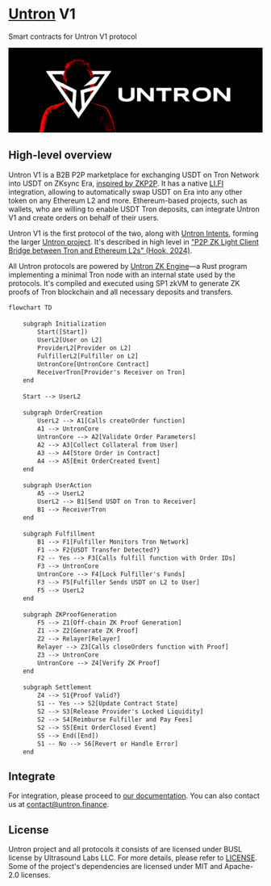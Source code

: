 # [Untron](https://untron.finance) V1

Smart contracts for Untron V1 protocol

![](/static/banner.png)

## High-level overview

Untron V1 is a B2B P2P marketplace for exchanging USDT on Tron Network into USDT on ZKsync Era, [inspired by ZKP2P](https://zkp2p.xyz). It has a native [LI.FI](https://li.fi) integration, allowing to automatically swap USDT on Era into any other token on any Ethereum L2 and more. Ethereum-based projects, such as wallets, who are willing to enable USDT Tron deposits, can integrate Untron V1 and create orders on behalf of their users.

Untron V1 is the first protocol of the two, along with [Untron Intents](https://github.com/ultrasoundlabs/untron-intents), forming the larger [Untron project](https://untron.finance). It's described in high level in ["P2P ZK Light Client Bridge between Tron and Ethereum L2s" (Hook, 2024)](https://ethresear.ch/t/p2p-zk-light-client-bridge-between-tron-and-ethereum-l2s/19931).

All Untron protocols are powered by [Untron ZK Engine](https://github.com/ultrasoundlabs/untron)—a Rust program implementing a minimal Tron node with an internal state used by the protocols. It's compiled and executed using SP1 zkVM to generate ZK proofs of Tron blockchain and all necessary deposits and transfers.

```mermaid
flowchart TD

    subgraph Initialization
        Start([Start])
        UserL2[User on L2]
        ProviderL2[Provider on L2]
        FulfillerL2[Fulfiller on L2]
        UntronCore[UntronCore Contract]
        ReceiverTron[Provider's Receiver on Tron]
    end

    Start --> UserL2

    subgraph OrderCreation
        UserL2 --> A1[Calls createOrder function]
        A1 --> UntronCore
        UntronCore --> A2[Validate Order Parameters]
        A2 --> A3[Collect Collateral from User]
        A3 --> A4[Store Order in Contract]
        A4 --> A5[Emit OrderCreated Event]
    end

    subgraph UserAction
        A5 --> UserL2
        UserL2 --> B1[Send USDT on Tron to Receiver]
        B1 --> ReceiverTron
    end

    subgraph Fulfillment
        B1 --> F1[Fulfiller Monitors Tron Network]
        F1 --> F2{USDT Transfer Detected?}
        F2 -- Yes --> F3[Calls fulfill function with Order IDs]
        F3 --> UntronCore
        UntronCore --> F4[Lock Fulfiller's Funds]
        F3 --> F5[Fulfiller Sends USDT on L2 to User]
        F5 --> UserL2
    end

    subgraph ZKProofGeneration
        F5 --> Z1[Off-chain ZK Proof Generation]
        Z1 --> Z2[Generate ZK Proof]
        Z2 --> Relayer[Relayer]
        Relayer --> Z3[Calls closeOrders function with Proof]
        Z3 --> UntronCore
        UntronCore --> Z4[Verify ZK Proof]
    end

    subgraph Settlement
        Z4 --> S1{Proof Valid?}
        S1 -- Yes --> S2[Update Contract State]
        S2 --> S3[Release Provider's Locked Liquidity]
        S2 --> S4[Reimburse Fulfiller and Pay Fees]
        S2 --> S5[Emit OrderClosed Event]
        S5 --> End([End])
        S1 -- No --> S6[Revert or Handle Error]
    end
```

## Integrate

For integration, please proceed to [our documentation](https://ultrasoundlabs.github.io/untron-docs). You can also contact us at [contact@untron.finance](mailto:contact@untron.finance).

## License

Untron project and all protocols it consists of are licensed under BUSL license by Ultrasound Labs LLC. For more details, please refer to [LICENSE](/LICENSE). Some of the project's dependencies are licensed under MIT and Apache-2.0 licenses.
